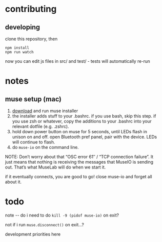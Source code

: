 # contributing 

## developing

clone this repository, then

    npm install
    npm run watch

now you can edit js files in src/ and test/ - tests will automatically re-run


# notes

## muse setup (mac)

1. [download](http://developer.choosemuse.com/research-tools/getting-started) and run muse installer
2. the installer adds stuff to your .bashrc. if you use bash, skip this step. if you use zsh or whatever, copy the additions to your .bashrc into your relevant dotfile (e.g. .zshrc).
3. hold down power button on muse for 5 seconds, until LEDs flash in unison on and off. open Bluetooth pref panel, pair with the device. LEDs will continue to flash.
4. do `muse-io` on the command line. 

NOTE: Don’t worry about that “OSC error 61″ / “TCP connection failure”. It just means that nothing is receiving the messages that MuseIO is sending out. That’s what MuseLab will do when we start it.

if it eventually connects, you are good to go! close muse-io and forget all about it.



# todo

note -- do i need to do `kill -9 (pidof muse-io)` on exit?

not if i run `muse.disconnect()` on exit...?

development priorities here
